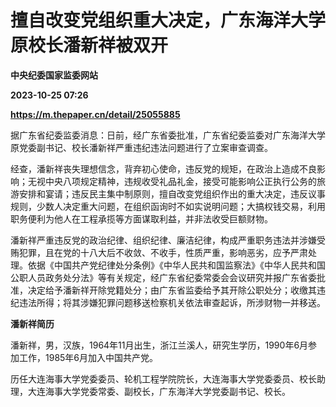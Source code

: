 # 擅自改变党组织重大决定，广东海洋大学原校长潘新祥被双开
**中央纪委国家监委网站**

**2023-10-25 07:26**

**https://m.thepaper.cn/detail/25055885**

据广东省纪委监委消息：日前，经广东省委批准，广东省纪委监委对广东海洋大学原党委副书记、校长潘新祥严重违纪违法问题进行了立案审查调查。

经查，潘新祥丧失理想信念，背弃初心使命，违反党的规矩，在政治上造成不良影响；无视中央八项规定精神，违规收受礼品礼金，接受可能影响公正执行公务的旅游安排和宴请；违反民主集中制原则，擅自改变党组织作出的重大决定，违反议事规则，少数人决定重大问题，在组织函询时不如实说明问题；大搞权钱交易，利用职务便利为他人在工程承揽等方面谋取利益，并非法收受巨额财物。

潘新祥严重违反党的政治纪律、组织纪律、廉洁纪律，构成严重职务违法并涉嫌受贿犯罪，且在党的十八大后不收敛、不收手，性质严重，影响恶劣，应予严肃处理。依据《中国共产党纪律处分条例》《中华人民共和国监察法》《中华人民共和国公职人员政务处分法》等有关规定，经广东省纪委常委会会议研究并报广东省委批准，决定给予潘新祥开除党籍处分；由广东省监委给予其开除公职处分；收缴其违纪违法所得；将其涉嫌犯罪问题移送检察机关依法审查起诉，所涉财物一并移送。

**潘新祥简历**

潘新祥，男，汉族，1964年11月出生，浙江兰溪人，研究生学历，1990年6月参加工作，1985年6月加入中国共产党。

历任大连海事大学党委委员、轮机工程学院院长，大连海事大学党委委员、校长助理，大连海事大学党委常委、副校长，广东海洋大学党委副书记、校长。